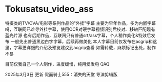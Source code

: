 # Tokusatsu_video_ass
特摄类的TV/OVA/电影等系列作品的"外挂"字幕
主要为早年作品，多为内嵌字幕吗，互联网已难寻外挂字幕，使用OCR对硬字幕视频识别后校对、移轴匹配现有蓝光片源
也有后期作品，互联网只有普通srt/ass字幕，个人稍作美化&特效后发布
一般先出普通黑边白字字幕，后续再做美化
本人字幕目前仅发布在acgrip和这里，字幕更详细的介绍及预览建议到acgrip查看
如需转载，麻烦标记出处，制作不易

目前仅我自己一个人制作，进度缓慢，纯用爱发电 QAQ

2025年3月3日 更新 假面骑士555：消失的天堂 导演剪辑版

